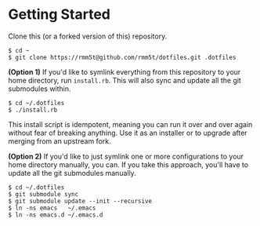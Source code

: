 # Getting Started

Clone this (or a forked version of this) repository.

    $ cd ~
    $ git clone https://rmm5t@github.com/rmm5t/dotfiles.git .dotfiles

**(Option 1)** If you'd like to symlink everything from this repository to your
home directory, run `install.rb`. This will also sync and update all the git
submodules within.

    $ cd ~/.dotfiles
    $ ./install.rb

This install script is idempotent, meaning you can run it over and over again
without fear of breaking anything. Use it as an installer or to upgrade after
merging from an upstream fork.

**(Option 2)** If you'd like to just symlink one or more configurations to your
home directory manually, you can.  If you take this approach, you'll have to
update all the git submodules manually.

    $ cd ~/.dotfiles
    $ git submodule sync
    $ git submodule update --init --recursive
    $ ln -ns emacs   ~/.emacs
    $ ln -ns emacs.d ~/.emacs.d


